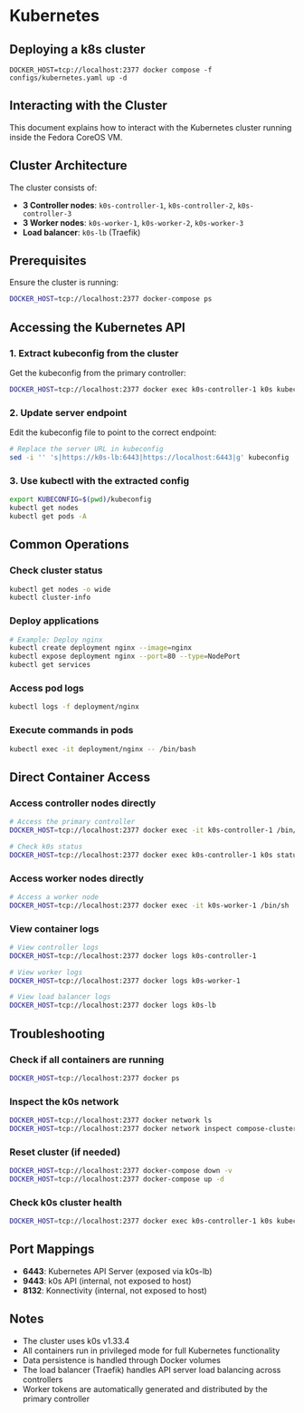 # Kubernetes

## Deploying a k8s cluster
```shell
DOCKER_HOST=tcp://localhost:2377 docker compose -f configs/kubernetes.yaml up -d
```

## Interacting with the Cluster

This document explains how to interact with the Kubernetes cluster running inside the Fedora CoreOS VM.

## Cluster Architecture

The cluster consists of:
- **3 Controller nodes**: `k0s-controller-1`, `k0s-controller-2`, `k0s-controller-3`
- **3 Worker nodes**: `k0s-worker-1`, `k0s-worker-2`, `k0s-worker-3`
- **Load balancer**: `k0s-lb` (Traefik)

## Prerequisites

Ensure the cluster is running:
```bash
DOCKER_HOST=tcp://localhost:2377 docker-compose ps
```

## Accessing the Kubernetes API

### 1. Extract kubeconfig from the cluster

Get the kubeconfig from the primary controller:
```bash
DOCKER_HOST=tcp://localhost:2377 docker exec k0s-controller-1 k0s kubeconfig admin > kubeconfig
```

### 2. Update server endpoint

Edit the kubeconfig file to point to the correct endpoint:
```bash
# Replace the server URL in kubeconfig
sed -i '' 's|https://k0s-lb:6443|https://localhost:6443|g' kubeconfig
```

### 3. Use kubectl with the extracted config

```bash
export KUBECONFIG=$(pwd)/kubeconfig
kubectl get nodes
kubectl get pods -A
```

## Common Operations

### Check cluster status
```bash
kubectl get nodes -o wide
kubectl cluster-info
```

### Deploy applications
```bash
# Example: Deploy nginx
kubectl create deployment nginx --image=nginx
kubectl expose deployment nginx --port=80 --type=NodePort
kubectl get services
```

### Access pod logs
```bash
kubectl logs -f deployment/nginx
```

### Execute commands in pods
```bash
kubectl exec -it deployment/nginx -- /bin/bash
```

## Direct Container Access

### Access controller nodes directly
```bash
# Access the primary controller
DOCKER_HOST=tcp://localhost:2377 docker exec -it k0s-controller-1 /bin/sh

# Check k0s status
DOCKER_HOST=tcp://localhost:2377 docker exec k0s-controller-1 k0s status
```

### Access worker nodes directly
```bash
# Access a worker node
DOCKER_HOST=tcp://localhost:2377 docker exec -it k0s-worker-1 /bin/sh
```

### View container logs
```bash
# View controller logs
DOCKER_HOST=tcp://localhost:2377 docker logs k0s-controller-1

# View worker logs
DOCKER_HOST=tcp://localhost:2377 docker logs k0s-worker-1

# View load balancer logs
DOCKER_HOST=tcp://localhost:2377 docker logs k0s-lb
```

## Troubleshooting

### Check if all containers are running
```bash
DOCKER_HOST=tcp://localhost:2377 docker ps
```

### Inspect the k0s network
```bash
DOCKER_HOST=tcp://localhost:2377 docker network ls
DOCKER_HOST=tcp://localhost:2377 docker network inspect compose-cluster_k0s-net
```

### Reset cluster (if needed)
```bash
DOCKER_HOST=tcp://localhost:2377 docker-compose down -v
DOCKER_HOST=tcp://localhost:2377 docker-compose up -d
```

### Check k0s cluster health
```bash
DOCKER_HOST=tcp://localhost:2377 docker exec k0s-controller-1 k0s kubectl get componentstatuses
```

## Port Mappings

- **6443**: Kubernetes API Server (exposed via k0s-lb)
- **9443**: k0s API (internal, not exposed to host)
- **8132**: Konnectivity (internal, not exposed to host)

## Notes

- The cluster uses k0s v1.33.4
- All containers run in privileged mode for full Kubernetes functionality
- Data persistence is handled through Docker volumes
- The load balancer (Traefik) handles API server load balancing across controllers
- Worker tokens are automatically generated and distributed by the primary controller
